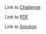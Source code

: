 Link to [Challenge](https://www.hackerrank.com/challenges/py-hello-world/problem)

Link to [PDF](./py-hello-world-English.pdf)

Link to [Solution](./hello_world.py)
